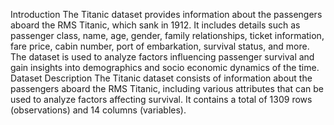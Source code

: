 Introduction 
The Titanic dataset provides information about the passengers aboard the RMS Titanic, which sank in 
1912. It includes details such as passenger class, name, age, gender, family relationships, ticket 
information, fare price, cabin number, port of embarkation, survival status, and more. The dataset is 
used to analyze factors influencing passenger survival and gain insights into demographics and socio
economic dynamics of the time. 
Dataset Description 
The Titanic dataset consists of information about the passengers aboard the RMS Titanic, including 
various attributes that can be used to analyze factors affecting survival. It contains a total of 1309 rows 
(observations) and 14 columns (variables). 
